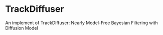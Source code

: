 # TrackDiffuser
An implement of TrackDiffuser: Nearly Model-Free Bayesian Filtering with Diffusion Model
